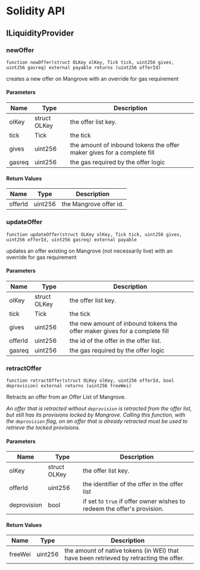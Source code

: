 # Solidity API

## ILiquidityProvider

### newOffer

```solidity
function newOffer(struct OLKey olKey, Tick tick, uint256 gives, uint256 gasreq) external payable returns (uint256 offerId)
```

creates a new offer on Mangrove with an override for gas requirement

#### Parameters

| Name | Type | Description |
| ---- | ---- | ----------- |
| olKey | struct OLKey | the offer list key. |
| tick | Tick | the tick |
| gives | uint256 | the amount of inbound tokens the offer maker gives for a complete fill |
| gasreq | uint256 | the gas required by the offer logic |

#### Return Values

| Name | Type | Description |
| ---- | ---- | ----------- |
| offerId | uint256 | the Mangrove offer id. |

### updateOffer

```solidity
function updateOffer(struct OLKey olKey, Tick tick, uint256 gives, uint256 offerId, uint256 gasreq) external payable
```

updates an offer existing on Mangrove (not necessarily live) with an override for gas requirement

#### Parameters

| Name | Type | Description |
| ---- | ---- | ----------- |
| olKey | struct OLKey | the offer list key. |
| tick | Tick | the tick |
| gives | uint256 | the new amount of inbound tokens the offer maker gives for a complete fill |
| offerId | uint256 | the id of the offer in the offer list. |
| gasreq | uint256 | the gas required by the offer logic |

### retractOffer

```solidity
function retractOffer(struct OLKey olKey, uint256 offerId, bool deprovision) external returns (uint256 freeWei)
```

Retracts an offer from an Offer List of Mangrove.

_An offer that is retracted without `deprovision` is retracted from the offer list, but still has its provisions locked by Mangrove.
Calling this function, with the `deprovision` flag, on an offer that is already retracted must be used to retrieve the locked provisions._

#### Parameters

| Name | Type | Description |
| ---- | ---- | ----------- |
| olKey | struct OLKey | the offer list key. |
| offerId | uint256 | the identifier of the offer in the offer list |
| deprovision | bool | if set to `true` if offer owner wishes to redeem the offer's provision. |

#### Return Values

| Name | Type | Description |
| ---- | ---- | ----------- |
| freeWei | uint256 | the amount of native tokens (in WEI) that have been retrieved by retracting the offer. |

